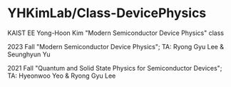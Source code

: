 # YHKimLab/Class-DevicePhysics
KAIST EE Yong-Hoon Kim "Modern Semiconductor Device Physics" class

2023 Fall "Modern Semiconductor Device Physics"; TA: Ryong Gyu Lee & Seunghyun Yu

2021 Fall "Quantum and Solid State Physics for Semiconductor Devices"; TA: Hyeonwoo Yeo & Ryong Gyu Lee
